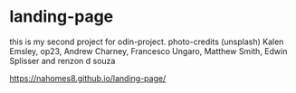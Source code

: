 # landing-page
this is my second project for odin-project.
photo-credits (unsplash)
Kalen Emsley, 
op23, 
Andrew Charney, 
Francesco Ungaro, 
Matthew Smith, 
Edwin Splisser and 
renzon d souza 

https://nahomes8.github.io/landing-page/
